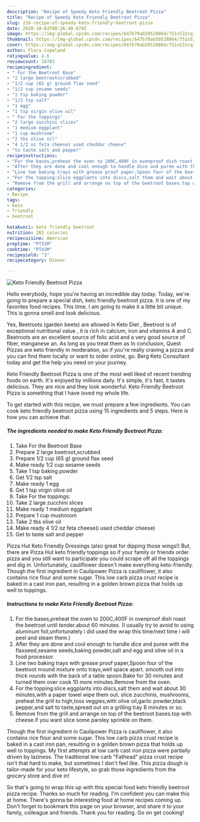```yaml
---
description: "Recipe of Speedy Keto Friendly Beetroot Pizza"
title: "Recipe of Speedy Keto Friendly Beetroot Pizza"
slug: 216-recipe-of-speedy-keto-friendly-beetroot-pizza
date: 2020-10-03T00:26:40.679Z
image: https://img-global.cpcdn.com/recipes/647b70ab50528864/751x532cq70/keto-friendly-beetroot-pizza-recipe-main-photo.jpg
thumbnail: https://img-global.cpcdn.com/recipes/647b70ab50528864/751x532cq70/keto-friendly-beetroot-pizza-recipe-main-photo.jpg
cover: https://img-global.cpcdn.com/recipes/647b70ab50528864/751x532cq70/keto-friendly-beetroot-pizza-recipe-main-photo.jpg
author: Flora Copeland
ratingvalue: 4.6
reviewcount: 18783
recipeingredient:
- " For the Beetroot Base"
- "2 large beetrootscrubbed"
- "1/2 cup (65 g) ground flax seed"
- "1/2 cup sesame seeds"
- "1 tsp baking powder"
- "1/2 tsp salt"
- "1 egg"
- "1 tsp virgin olive oil"
- " For the toppings"
- "2 large zucchini slices"
- "1 medium eggplant"
- "1 cup mushroom"
- "2 tbs olive oil"
- "4 1/2 oz feta cheesei used cheddar cheese"
- "to taste salt and pepper"
recipeinstructions:
- "For the bases,preheat the oven to 200C,400F in ovenproof dish roast the beetroot until tender.about 60 minutes. (I usually try to avoid to using aluminum foil,unfortunately i did used the wrap this time/next time i will peel and steam them.)"
- "After they are done and cool enough to handle dice and puree with the flaxseed,sesame seeds,baking powder,salt and egg and olive oil in a food processor."
- "Line two baking trays with grease proof paper,Spoon four of the beetroot mound mixture onto trays,well space apart. smooth out into thick rounds with the back of a table spoon.Bake for 30 minutes and turned them over cook 10 more minutes.Remove from the oven."
- "For the topping:slice eggplants into discs,salt them and wait about 30 minutes,with a paper towel wipe them out. slice zucchinis, mushrooms, preheat the grill to high,toss veggies,with olive oil,garlic powder,black pepper,and salt to taste,spread out on a grilling tray 8 minutes or so."
- "Remove from the grill and arrange on top of the beetroot bases.top with cheese.if you want slice some parsley sprinkle on them."
categories:
- Recipe
tags:
- keto
- friendly
- beetroot

katakunci: keto friendly beetroot 
nutrition: 262 calories
recipecuisine: American
preptime: "PT31M"
cooktime: "PT43M"
recipeyield: "3"
recipecategory: Dinner

---
```



![Keto Friendly Beetroot Pizza](https://img-global.cpcdn.com/recipes/647b70ab50528864/751x532cq70/keto-friendly-beetroot-pizza-recipe-main-photo.jpg)

Hello everybody, hope you're having an incredible day today. Today, we're going to prepare a special dish, keto friendly beetroot pizza. It is one of my favorites food recipes. This time, I am going to make it a little bit unique. This is gonna smell and look delicious.

Yes, Beetroots (garden beets) are allowed in Keto Diet , Beetroot is of exceptional nutritional value , it is rich in calcium, iron and vitamins A and C. Beetroots are an excellent source of folic acid and a very good source of fiber, manganese an. As long as you treat them as In conclusion, Quest Pizzas are keto friendly in moderation, so if you&#39;re really craving a pizza and you can find them locally or want to order online, go. Berg Keto Consultant today and get the help you need on your journey.

Keto Friendly Beetroot Pizza is one of the most well liked of recent trending foods on earth. It's enjoyed by millions daily. It's simple, it's fast, it tastes delicious. They are nice and they look wonderful. Keto Friendly Beetroot Pizza is something that I have loved my whole life.


To get started with this recipe, we must prepare a few ingredients. You can cook keto friendly beetroot pizza using 15 ingredients and 5 steps. Here is how you can achieve that.

<!--inarticleads1-->

##### The ingredients needed to make Keto Friendly Beetroot Pizza:

1. Take  For the Beetroot Base
1. Prepare 2 large beetroot,scrubbed
1. Prepare 1/2 cup (65 g) ground flax seed
1. Make ready 1/2 cup sesame seeds
1. Take 1 tsp baking powder
1. Get 1/2 tsp salt
1. Make ready 1 egg
1. Get 1 tsp virgin olive oil
1. Take  For the toppings:
1. Take 2 large zucchini slices
1. Make ready 1 medium eggplant
1. Prepare 1 cup mushroom
1. Take 2 tbs olive oil
1. Make ready 4 1/2 oz feta cheese(i used cheddar cheese)
1. Get to taste salt and pepper


Pizza Hut Keto Friendly Dressings (also great for dipping those wings!) But, there are Pizza Hut keto friendly toppings so if your family or friends order pizza and you still want to participate you could scrape off all the toppings and dig in. Unfortunately, cauliflower doesn&#39;t make everything keto-friendly. Though the first ingredient in Caulipower Pizza is cauliflower, it also contains rice flour and some sugar. This low carb pizza crust recipe is baked in a cast iron pan, resulting in a golden brown pizza that holds up well to toppings. 

<!--inarticleads2-->

##### Instructions to make Keto Friendly Beetroot Pizza:

1. For the bases,preheat the oven to 200C,400F in ovenproof dish roast the beetroot until tender.about 60 minutes. (I usually try to avoid to using aluminum foil,unfortunately i did used the wrap this time/next time i will peel and steam them.)
1. After they are done and cool enough to handle dice and puree with the flaxseed,sesame seeds,baking powder,salt and egg and olive oil in a food processor.
1. Line two baking trays with grease proof paper,Spoon four of the beetroot mound mixture onto trays,well space apart. smooth out into thick rounds with the back of a table spoon.Bake for 30 minutes and turned them over cook 10 more minutes.Remove from the oven.
1. For the topping:slice eggplants into discs,salt them and wait about 30 minutes,with a paper towel wipe them out. slice zucchinis, mushrooms, preheat the grill to high,toss veggies,with olive oil,garlic powder,black pepper,and salt to taste,spread out on a grilling tray 8 minutes or so.
1. Remove from the grill and arrange on top of the beetroot bases.top with cheese.if you want slice some parsley sprinkle on them.


Though the first ingredient in Caulipower Pizza is cauliflower, it also contains rice flour and some sugar. This low carb pizza crust recipe is baked in a cast iron pan, resulting in a golden brown pizza that holds up well to toppings. My first attempts at low carb cast iron pizza were partially driven by laziness. The traditional low carb &#34;Fathead&#34; pizza crust recipe isn&#39;t that hard to make, but sometimes I don&#39;t feel like. This pizza dough is tailor-made for your keto lifestyle, so grab those ingredients from the grocery store and dive in! 

So that's going to wrap this up with this special food keto friendly beetroot pizza recipe. Thanks so much for reading. I'm confident you can make this at home. There's gonna be interesting food at home recipes coming up. Don't forget to bookmark this page on your browser, and share it to your family, colleague and friends. Thank you for reading. Go on get cooking!
